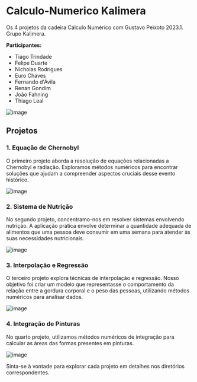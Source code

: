 # Calculo-Numerico Kalimera

Os 4 projetos da cadeira Cálculo Numérico com Gustavo Peixoto 2023.1. Grupo Kalimera.

**Participantes:**
- Tiago Trindade
- Felipe Duarte
- Nicholas Rodrigues
- Euro Chaves
- Fernando d'Ávila
- Renan Gondim
- João Fahning
- Thiago Leal
  
![image](https://github.com/trindadetiago/Calculo-Numerico/assets/111463808/0c7b4c67-b477-4d1c-bf2e-0021da82e98f)

## Projetos

### 1. Equação de Chernobyl
O primeiro projeto aborda a resolução de equações relacionadas a Chernobyl e radiação. Exploramos métodos numéricos para encontrar soluções que ajudam a compreender aspectos cruciais desse evento histórico.

![image](https://github.com/trindadetiago/Calculo-Numerico/assets/111463808/dcad32d0-1feb-482a-8e39-23d7dc46e700)

### 2. Sistema de Nutrição
No segundo projeto, concentramo-nos em resolver sistemas envolvendo nutrição. A aplicação prática envolve determinar a quantidade adequada de alimentos que uma pessoa deve consumir em uma semana para atender às suas necessidades nutricionais.

![image](https://github.com/trindadetiago/Calculo-Numerico/assets/111463808/791a71f2-a06a-4d6c-8613-c7c8b62a81d0)

### 3. Interpolação e Regressão
O terceiro projeto explora técnicas de interpolação e regressão. Nosso objetivo foi criar um modelo que representasse o comportamento da relação entre a gordura corporal e o peso das pessoas, utilizando métodos numéricos para analisar dados.

![image](https://github.com/trindadetiago/Calculo-Numerico/assets/111463808/dcd22e39-7b9f-4e61-bb69-e3b95112b567)

### 4. Integração de Pinturas
No quarto projeto, utilizamos métodos numéricos de integração para calcular as áreas das formas presentes em pinturas.

![image](https://github.com/trindadetiago/Calculo-Numerico/assets/111463808/13c7fdcb-c93d-44e6-bcc0-bf0891552610)

Sinta-se à vontade para explorar cada projeto em detalhes nos diretórios correspondentes.
